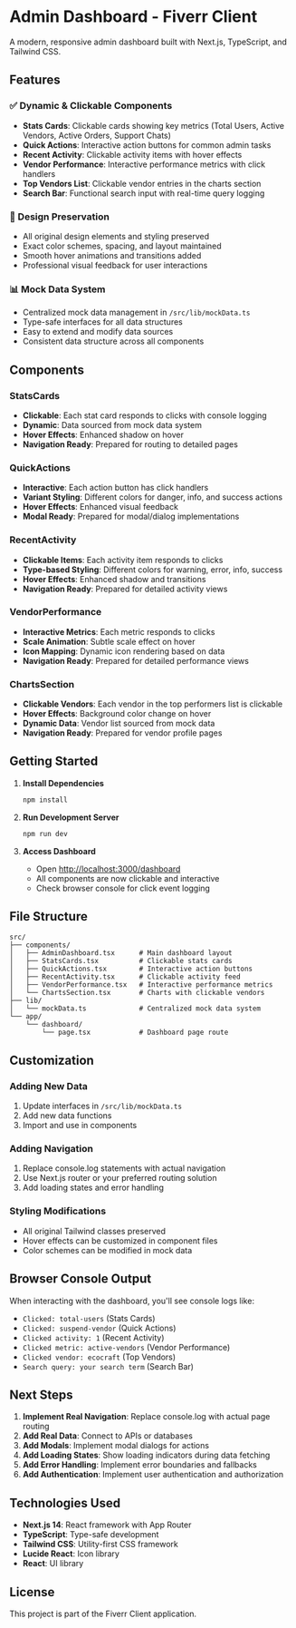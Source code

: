 # Admin Dashboard - Fiverr Client

A modern, responsive admin dashboard built with Next.js, TypeScript, and Tailwind CSS.

## Features

### ✅ Dynamic & Clickable Components
- **Stats Cards**: Clickable cards showing key metrics (Total Users, Active Vendors, Active Orders, Support Chats)
- **Quick Actions**: Interactive action buttons for common admin tasks
- **Recent Activity**: Clickable activity items with hover effects
- **Vendor Performance**: Interactive performance metrics with click handlers
- **Top Vendors List**: Clickable vendor entries in the charts section
- **Search Bar**: Functional search input with real-time query logging

### 🎨 Design Preservation
- All original design elements and styling preserved
- Exact color schemes, spacing, and layout maintained
- Smooth hover animations and transitions added
- Professional visual feedback for user interactions

### 📊 Mock Data System
- Centralized mock data management in `/src/lib/mockData.ts`
- Type-safe interfaces for all data structures
- Easy to extend and modify data sources
- Consistent data structure across all components

## Components

### StatsCards
- **Clickable**: Each stat card responds to clicks with console logging
- **Dynamic**: Data sourced from mock data system
- **Hover Effects**: Enhanced shadow on hover
- **Navigation Ready**: Prepared for routing to detailed pages

### QuickActions
- **Interactive**: Each action button has click handlers
- **Variant Styling**: Different colors for danger, info, and success actions
- **Hover Effects**: Enhanced visual feedback
- **Modal Ready**: Prepared for modal/dialog implementations

### RecentActivity
- **Clickable Items**: Each activity item responds to clicks
- **Type-based Styling**: Different colors for warning, error, info, success
- **Hover Effects**: Enhanced shadow and transitions
- **Navigation Ready**: Prepared for detailed activity views

### VendorPerformance
- **Interactive Metrics**: Each metric responds to clicks
- **Scale Animation**: Subtle scale effect on hover
- **Icon Mapping**: Dynamic icon rendering based on data
- **Navigation Ready**: Prepared for detailed performance views

### ChartsSection
- **Clickable Vendors**: Each vendor in the top performers list is clickable
- **Hover Effects**: Background color change on hover
- **Dynamic Data**: Vendor list sourced from mock data
- **Navigation Ready**: Prepared for vendor profile pages

## Getting Started

1. **Install Dependencies**
   ```bash
   npm install
   ```

2. **Run Development Server**
   ```bash
   npm run dev
   ```

3. **Access Dashboard**
   - Open [http://localhost:3000/dashboard](http://localhost:3000/dashboard)
   - All components are now clickable and interactive
   - Check browser console for click event logging

## File Structure

```
src/
├── components/
│   ├── AdminDashboard.tsx      # Main dashboard layout
│   ├── StatsCards.tsx          # Clickable stats cards
│   ├── QuickActions.tsx        # Interactive action buttons
│   ├── RecentActivity.tsx      # Clickable activity feed
│   ├── VendorPerformance.tsx   # Interactive performance metrics
│   └── ChartsSection.tsx       # Charts with clickable vendors
├── lib/
│   └── mockData.ts             # Centralized mock data system
└── app/
    └── dashboard/
        └── page.tsx            # Dashboard page route
```

## Customization

### Adding New Data
1. Update interfaces in `/src/lib/mockData.ts`
2. Add new data functions
3. Import and use in components

### Adding Navigation
1. Replace console.log statements with actual navigation
2. Use Next.js router or your preferred routing solution
3. Add loading states and error handling

### Styling Modifications
- All original Tailwind classes preserved
- Hover effects can be customized in component files
- Color schemes can be modified in mock data

## Browser Console Output

When interacting with the dashboard, you'll see console logs like:
- `Clicked: total-users` (Stats Cards)
- `Clicked: suspend-vendor` (Quick Actions)
- `Clicked activity: 1` (Recent Activity)
- `Clicked metric: active-vendors` (Vendor Performance)
- `Clicked vendor: ecocraft` (Top Vendors)
- `Search query: your search term` (Search Bar)

## Next Steps

1. **Implement Real Navigation**: Replace console.log with actual page routing
2. **Add Real Data**: Connect to APIs or databases
3. **Add Modals**: Implement modal dialogs for actions
4. **Add Loading States**: Show loading indicators during data fetching
5. **Add Error Handling**: Implement error boundaries and fallbacks
6. **Add Authentication**: Implement user authentication and authorization

## Technologies Used

- **Next.js 14**: React framework with App Router
- **TypeScript**: Type-safe development
- **Tailwind CSS**: Utility-first CSS framework
- **Lucide React**: Icon library
- **React**: UI library

## License

This project is part of the Fiverr Client application.
